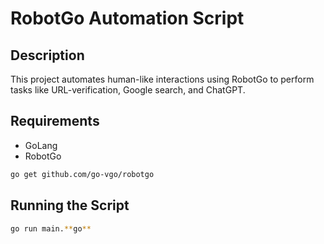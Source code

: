 # RobotGo Automation Script

## Description

This project automates human-like interactions using RobotGo to perform tasks like URL-verification, Google search, and ChatGPT.

## Requirements

- GoLang
- RobotGo

```sh
go get github.com/go-vgo/robotgo
```

## Running the Script

```sh
go run main.**go**
```
